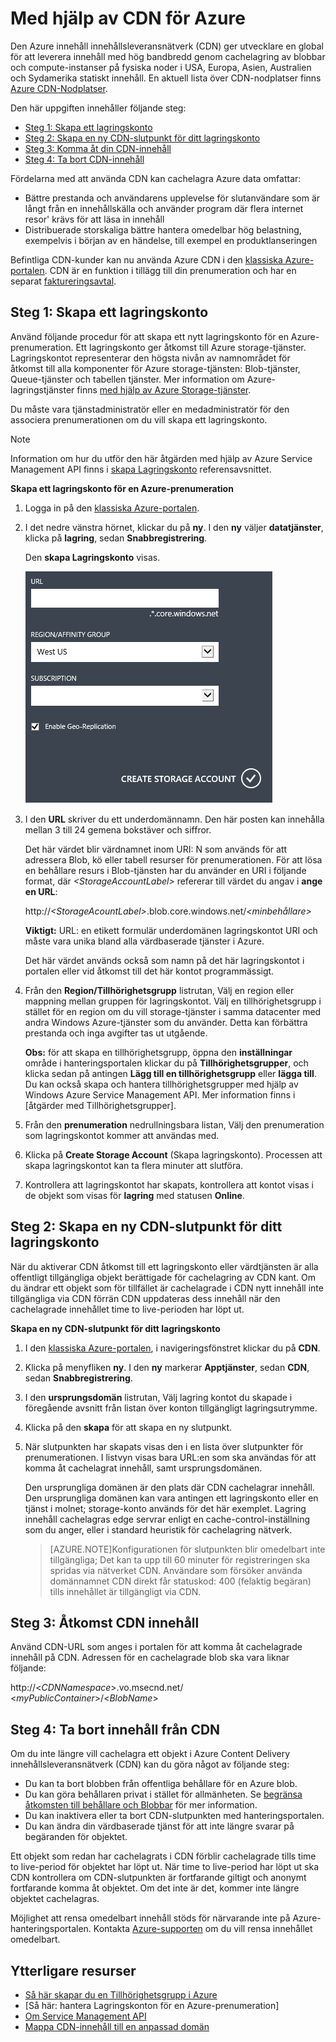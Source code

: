 # <a name="using-cdn-for-azure"></a>Med hjälp av CDN för Azure
Den Azure innehåll innehållsleveransnätverk (CDN) ger utvecklare en global för att leverera innehåll med hög bandbredd genom cachelagring av blobbar och compute-instanser på fysiska noder i USA, Europa, Asien, Australien och Sydamerika statiskt innehåll. En aktuell lista över CDN-nodplatser finns [Azure CDN-Nodplatser].

Den här uppgiften innehåller följande steg:

* [Steg 1: Skapa ett lagringskonto](#Step1)
* [Steg 2: Skapa en ny CDN-slutpunkt för ditt lagringskonto](#Step2)
* [Steg 3: Komma åt din CDN-innehåll](#Step3)
* [Steg 4: Ta bort CDN-innehåll](#Step4)

Fördelarna med att använda CDN kan cachelagra Azure data omfattar:

* Bättre prestanda och användarens upplevelse för slutanvändare som är långt från en innehållskälla och använder program där flera internet resor' krävs för att läsa in innehåll
* Distribuerade storskaliga bättre hantera omedelbar hög belastning, exempelvis i början av en händelse, till exempel en produktlanseringen

Befintliga CDN-kunder kan nu använda Azure CDN i den [klassiska Azure-portalen]. CDN är en funktion i tillägg till din prenumeration och har en separat [faktureringsavtal].

<a id="Step1"> </a>

<h2>Steg 1: Skapa ett lagringskonto</h2>

Använd följande procedur för att skapa ett nytt lagringskonto för en Azure-prenumeration. Ett lagringskonto ger åtkomst till Azure storage-tjänster. Lagringskontot representerar den högsta nivån av namnområdet för åtkomst till alla komponenter för Azure storage-tjänsten: Blob-tjänster, Queue-tjänster och tabellen tjänster. Mer information om Azure-lagringstjänster finns [med hjälp av Azure Storage-tjänster](http://msdn.microsoft.com/library/azure/gg433040.aspx).

Du måste vara tjänstadministratör eller en medadministratör för den associera prenumerationen om du vill skapa ett lagringskonto.

> [!NOTE]
> Information om hur du utför den här åtgärden med hjälp av Azure Service Management API finns i [skapa Lagringskonto](http://msdn.microsoft.com/library/windowsazure/hh264518.aspx) referensavsnittet.
> 
> 

**Skapa ett lagringskonto för en Azure-prenumeration**

1. Logga in på den [klassiska Azure-portalen].
2. I det nedre vänstra hörnet, klickar du på **ny**. I den **ny** väljer **datatjänster**, klicka på **lagring**, sedan **Snabbregistrering**.
   
   Den **skapa Lagringskonto** visas.
   
   ![Skapa Lagringskonto][create-new-storage-account]
3. I den **URL** skriver du ett underdomännamn. Den här posten kan innehålla mellan 3 till 24 gemena bokstäver och siffror.
   
    Det här värdet blir värdnamnet inom URI: N som används för att adressera Blob, kö eller tabell resurser för prenumerationen. För att lösa en behållare resurs i Blob-tjänsten har du använder en URI i följande format, där  *&lt;StorageAccountLabel&gt;*  refererar till värdet du angav i **ange en URL**:
   
    http://*&lt;StorageAcountLabel&gt;*.blob.core.windows.net/*&lt;minbehållare&gt;*
   
    **Viktigt:** URL: en etikett formulär underdomänen lagringskontot URI och måste vara unika bland alla värdbaserade tjänster i Azure.
   
    Det här värdet används också som namn på det här lagringskontot i portalen eller vid åtkomst till det här kontot programmässigt.
4. Från den **Region/Tillhörighetsgrupp** listrutan, Välj en region eller mappning mellan gruppen för lagringskontot. Välj en tillhörighetsgrupp i stället för en region om du vill storage-tjänster i samma datacenter med andra Windows Azure-tjänster som du använder. Detta kan förbättra prestanda och inga avgifter tas ut utgående.  
   
   **Obs:** för att skapa en tillhörighetsgrupp, öppna den **inställningar** område i hanteringsportalen klickar du på **Tillhörighetsgrupper**, och klicka sedan på antingen **Lägg till en tillhörighetsgrupp** eller **lägga till**. Du kan också skapa och hantera tillhörighetsgrupper med hjälp av Windows Azure Service Management API. Mer information finns i [åtgärder med Tillhörighetsgrupper].
5. Från den **prenumeration** nedrullningsbara listan, Välj den prenumeration som lagringskontot kommer att användas med.
6. Klicka på **Create Storage Account** (Skapa lagringskonto). Processen att skapa lagringskontot kan ta flera minuter att slutföra.
7. Kontrollera att lagringskontot har skapats, kontrollera att kontot visas i de objekt som visas för **lagring** med statusen **Online**.

<a id="Step2"> </a>

<h2>Steg 2: Skapa en ny CDN-slutpunkt för ditt lagringskonto</h2>

När du aktiverar CDN åtkomst till ett lagringskonto eller värdtjänsten är alla offentligt tillgängliga objekt berättigade för cachelagring av CDN kant. Om du ändrar ett objekt som för tillfället är cachelagrade i CDN nytt innehåll inte tillgängliga via CDN förrän CDN uppdateras dess innehåll när den cachelagrade innehållet time to live-perioden har löpt ut.

**Skapa en ny CDN-slutpunkt för ditt lagringskonto**

1. I den [klassiska Azure-portalen], i navigeringsfönstret klickar du på **CDN**.
2. Klicka på menyfliken **ny**. I den **ny** markerar **Apptjänster**, sedan **CDN**, sedan **Snabbregistrering**.
3. I den **ursprungsdomän** listrutan, Välj lagring kontot du skapade i föregående avsnitt från listan över konton tillgängligt lagringsutrymme. 
4. Klicka på den **skapa** för att skapa en ny slutpunkt.
5. När slutpunkten har skapats visas den i en lista över slutpunkter för prenumerationen. I listvyn visas bara URL:en som ska användas för att komma åt cachelagrat innehåll, samt ursprungsdomänen. 
   
    Den ursprungliga domänen är den plats där CDN cachelagrar innehåll. Den ursprungliga domänen kan vara antingen ett lagringskonto eller en tjänst i molnet; storage-konto används för det här exemplet. Lagring innehåll cachelagras edge servrar enligt en cache-control-inställning som du anger, eller i standard heuristik för cachelagring nätverk. 

    > [AZURE.NOTE]Konfigurationen för slutpunkten blir omedelbart inte tillgängliga; Det kan ta upp till 60 minuter för registreringen ska spridas via nätverket CDN. Användare som försöker använda domännamnet CDN direkt får statuskod: 400 (felaktig begäran) tills innehållet är tillgängligt via CDN.

<a id="Step3"> </a>

<h2>Steg 3: Åtkomst CDN innehåll</h2> 

Använd CDN-URL som anges i portalen för att komma åt cachelagrade innehåll på CDN. Adressen för en cachelagrade blob ska vara liknar följande:

http://<*CDNNamespace*\>.vo.msecnd.net/ <*myPublicContainer*\>/<*BlobName*\>

<a id="Step4"> </a>

<h2>Steg 4: Ta bort innehåll från CDN</h2>

Om du inte längre vill cachelagra ett objekt i Azure Content Delivery innehållsleveransnätverk (CDN) kan du göra något av följande steg:

* Du kan ta bort blobben från offentliga behållare för en Azure blob.
* Du kan göra behållaren privat i stället för allmänheten. Se [begränsa åtkomsten till behållare och Blobbar](https://azure.microsoft.com/documentation/articles/storage-manage-access-to-resources/#restrict-access-to-containers-and-blobs) för mer information.
* Du kan inaktivera eller ta bort CDN-slutpunkten med hanteringsportalen.
* Du kan ändra din värdbaserade tjänst för att inte längre svarar på begäranden för objektet.

Ett objekt som redan har cachelagrats i CDN förblir cachelagrade tills time to live-period för objektet har löpt ut. När time to live-period har löpt ut ska CDN kontrollera om CDN-slutpunkten är fortfarande giltigt och anonymt fortfarande komma åt objektet. Om det inte är det, kommer inte längre objektet cachelagras.

Möjlighet att rensa omedelbart innehåll stöds för närvarande inte på Azure-hanteringsportalen. Kontakta [Azure-supporten](https://azure.microsoft.com/support/options/) om du vill rensa innehållet omedelbart. 

## <a name="additional-resources"></a>Ytterligare resurser
* [Så här skapar du en Tillhörighetsgrupp i Azure]
* [Så här: hantera Lagringskonton för en Azure-prenumeration]
* [Om Service Management API]
* [Mappa CDN-innehåll till en anpassad domän]

[Create Storage Account]: http://azure.microsoft.com/documentation/articles/storage-create-storage-account/
[Azure CDN-Nodplatser]: http://msdn.microsoft.com/library/windowsazure/gg680302.aspx
[klassiska Azure-portalen]: https://manage.windowsazure.com/
[faktureringsavtal]: /pricing/calculator/?scenario=full
[Så här skapar du en Tillhörighetsgrupp i Azure]: http://msdn.microsoft.com/library/azure/ee460798.aspx
[Overview of the Azure CDN]: http://msdn.microsoft.com/library/windowsazure/ff919703.aspx
[Om Service Management API]: http://msdn.microsoft.com/library/windowsazure/ee460807.aspx
[Mappa CDN-innehåll till en anpassad domän]: http://msdn.microsoft.com/library/windowsazure/gg680307.aspx


[create-new-storage-account]: ./media/cdn/CDN_CreateNewStorageAcct.png
[Previous Management Portal]: ../../Shared/Media/previous-portal.png
